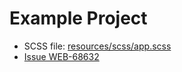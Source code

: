 # Example Project

* SCSS file: [resources/scss/app.scss](resources/scss/app.scss)
* [Issue WEB-68632](https://youtrack.jetbrains.com/issue/WEB-68632)
